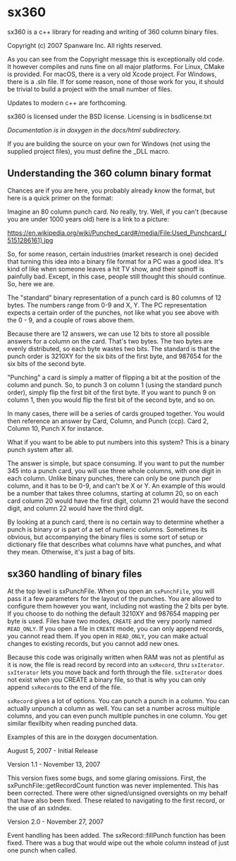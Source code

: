 # sx360

sx360 is a c++ library for reading and writing of 360 column binary files.

Copyright (c) 2007 Spanware Inc.
All rights reserved.

As you can see from the Copyright message this is exceptionally old code.  It however compiles and runs fine on all major platforms.  For Linux, CMake is provided.  For macOS, there is a very old Xcode project.  For Windows, there is a .sln file.  If for some reason, none of those work for you, it should be trivial to build a project with the small number of files.

Updates to modern c++ are forthcoming.

sx360 is licensed under the BSD license. Licensing is in bsdlicense.txt

*Documentation is in doxygen in the docs/html subdirectory.*

If you are building the source on your own for Windows (not using the supplied project files), you must define the _DLL macro.

## Understanding the 360 column binary format
Chances are if you are here, you probably already know the format, but here is a quick primer on the format:

Imagine an 80 column punch card.  No really, try.  Well, if you can't (because you are under 1000 years old) here is a link to a picture:

https://en.wikipedia.org/wiki/Punched_card#/media/File:Used_Punchcard_(5151286161).jpg

So, for some reason, certain industries (market research is one) decided that turning this idea into a binary file format for a PC was a good idea.  It's kind of like when someone leaves a hit TV show, and their spinoff is painfully bad.  Except, in this case, people still thought this should continue.  So, here we are.  

The "standard" binary representation of a punch card is 80 columns of 12 bytes.  The numbers range from 0-9 and X, Y.  The PC representation expects a certain order of the punches, not like what you see above with the 0 - 9, and a couple of rows above them.

Because there are 12 answers, we can use 12 bits to store all possible answers for a column on the card.  That's two bytes.  The two bytes are evenly distributed, so each byte wastes two bits.  The standard is that the punch order is 3210XY for the six bits of the first byte, and 987654 for the six bits of the second byte.  

"Punching" a card is simply a matter of flipping a bit at the position of the column and punch.  So, to punch 3 on column 1 (using the standard punch order), simply flip the first bit of the first byte.  If you want to punch 9 on column 1, then you would flip the first bit of the second byte, and so on.

In many cases, there will be a series of cards grouped together.  You would then reference an answer by Card, Column, and Punch (ccp).  Card 2, Column 10, Punch X for instance.  

What if you want to be able to put numbers into this system?  This is a binary punch system after all.

The answer is simple, but space consuming.  If you want to put the number 345 into a punch card, you will use three whole columns, with one digit in each column.  Unlike binary punches, there can only be one punch per column, and it has to be 0-9, and can't be X or Y.  An example of this would be a number that takes three columns, starting at column 20, so on each card column 20 would have the first digit, column 21 would have the second digit, and column 22 would have the third digit. 

By looking at a punch card, there is no certain way to determine whether a punch is binary or is part of a set of numeric columns.  Sometimes its obvious, but accompanying the binary files is some sort of setup or dictionary file that describes what columns have what punches, and what they mean.  Otherwise, it's just a bag of bits.

## sx360 handling of binary files 

At the top level is sxPunchFile.  When you open an `sxPunchFile`, you will pass it a few parameters for the layout of the punches.  You are allowed to configure them however you want, including not wasting the 2 bits per byte.  If you choose to do nothing the default 3210XY and 987654 mapping per byte is used.  Files have two modes, `CREATE` and the very poorly named `READ_ONLY`.  If you open a file in `CREATE` mode, you can only append records, you cannot read them.  If you open in `READ_ONLY`, you can make actual changes to existing records, but you cannot add new ones.

Because this code was originally written when RAM was not as plentiful as it is now, the file is read record by record into an `sxRecord`, thru `sxIterator`.  `sxIterator` lets you move back and forth through the file.  `sxIterator` does not exist when you CREATE a binary file, so that is why you can only append `sxRecord`s to the end of the file.

`sxRecord` gives a lot of options.  You can punch a punch in a column.  You can actually unpunch a column as well.  You can set a number across multiple columns, and you can even punch multiple punches in one column.  You get similar flexilbity when reading punched data.

Examples of this are in the doxygen documentation.


August 5, 2007 - Initial Release


Version 1.1 - November 13, 2007

This version fixes some bugs, and some glaring omissions.  First, the sxPunchFile::getRecordCount function was never implemented.  This has been corrected.  There were other signed/unsigned oversights on my behalf that have also been fixed.  These related to navigating to the first record, or the use of an sxIndex.

Version 2.0 - November 27, 2007

Event handling has been added.  The sxRecord::fillPunch function has been fixed.  There was a bug that would wipe out the whole column instead of just one punch when called.

